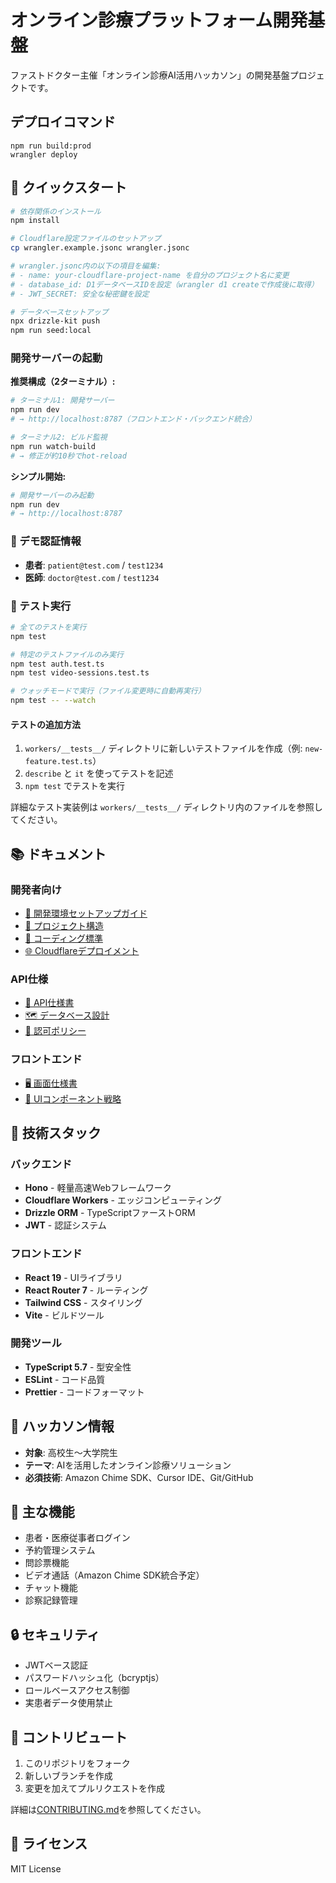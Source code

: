 # オンライン診療プラットフォーム開発基盤

ファストドクター主催「オンライン診療AI活用ハッカソン」の開発基盤プロジェクトです。

## デプロイコマンド
```
npm run build:prod
wrangler deploy
```

## 🚀 クイックスタート

```bash
# 依存関係のインストール
npm install

# Cloudflare設定ファイルのセットアップ
cp wrangler.example.jsonc wrangler.jsonc

# wrangler.jsonc内の以下の項目を編集:
# - name: your-cloudflare-project-name を自分のプロジェクト名に変更
# - database_id: D1データベースIDを設定（wrangler d1 createで作成後に取得）
# - JWT_SECRET: 安全な秘密鍵を設定

# データベースセットアップ
npx drizzle-kit push
npm run seed:local
```

### 開発サーバーの起動

**推奨構成（2ターミナル）:**

```bash
# ターミナル1: 開発サーバー
npm run dev
# → http://localhost:8787（フロントエンド・バックエンド統合）

# ターミナル2: ビルド監視
npm run watch-build
# → 修正が約10秒でhot-reload
```

**シンプル開始:**

```bash
# 開発サーバーのみ起動
npm run dev
# → http://localhost:8787
```

### 🔑 デモ認証情報

- **患者**: `patient@test.com` / `test1234`
- **医師**: `doctor@test.com` / `test1234`

### 🧪 テスト実行

```bash
# 全てのテストを実行
npm test

# 特定のテストファイルのみ実行
npm test auth.test.ts
npm test video-sessions.test.ts

# ウォッチモードで実行（ファイル変更時に自動再実行）
npm test -- --watch
```

#### テストの追加方法

1. `workers/__tests__/` ディレクトリに新しいテストファイルを作成（例: `new-feature.test.ts`）
2. `describe` と `it` を使ってテストを記述
3. `npm test` でテストを実行

詳細なテスト実装例は `workers/__tests__/` ディレクトリ内のファイルを参照してください。

## 📚 ドキュメント

### 開発者向け

- [🔧 開発環境セットアップガイド](./docs/setup/development-guide.md)
- [📁 プロジェクト構造](./docs/guides/project-structure.md)
- [📝 コーディング標準](./docs/guides/coding-standards.md)
- [🌐 Cloudflareデプロイメント](./docs/setup/cloudflare-deployment.md)

### API仕様

- [📡 API仕様書](./docs/api/api-specification.md)
- [🗺️ データベース設計](./docs/api/database-design.md)
- [🔐 認可ポリシー](./docs/api/authorization-policy.md)

### フロントエンド

- [🖥️ 画面仕様書](./docs/frontend/screen-specifications.md)
- [🎨 UIコンポーネント戦略](./docs/frontend/ui-component-strategy.md)

## 🔧 技術スタック

### バックエンド
- **Hono** - 軽量高速Webフレームワーク
- **Cloudflare Workers** - エッジコンピューティング
- **Drizzle ORM** - TypeScriptファーストORM
- **JWT** - 認証システム

### フロントエンド
- **React 19** - UIライブラリ
- **React Router 7** - ルーティング
- **Tailwind CSS** - スタイリング
- **Vite** - ビルドツール

### 開発ツール
- **TypeScript 5.7** - 型安全性
- **ESLint** - コード品質
- **Prettier** - コードフォーマット

## 💼 ハッカソン情報

- **対象**: 高校生〜大学院生
- **テーマ**: AIを活用したオンライン診療ソリューション
- **必須技術**: Amazon Chime SDK、Cursor IDE、Git/GitHub

## 🎯 主な機能

- 患者・医療従事者ログイン
- 予約管理システム
- 問診票機能
- ビデオ通話（Amazon Chime SDK統合予定）
- チャット機能
- 診察記録管理

## 🔒 セキュリティ

- JWTベース認証
- パスワードハッシュ化（bcryptjs）
- ロールベースアクセス制御
- 実患者データ使用禁止

## 🤝 コントリビュート

1. このリポジトリをフォーク
2. 新しいブランチを作成
3. 変更を加えてプルリクエストを作成

詳細は[CONTRIBUTING.md](./CONTRIBUTING.md)を参照してください。

## 📝 ライセンス

MIT License
